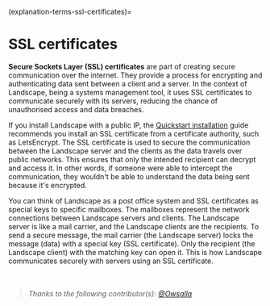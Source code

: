 (explanation-terms-ssl-certificates)=
# SSL certificates

**Secure Sockets Layer (SSL) certificates** are part of creating secure communication over the internet. They provide a process for encrypting and authenticating data sent between a client and a server. In the context of Landscape, being a systems management tool, it uses SSL certificates to communicate securely with its servers, reducing the chance of unauthorised access and data breaches.

If you install Landscape with a public IP, the [Quickstart installation](/docs/how-to-guides/landscape-installation-and-set-up/quickstart-installation) guide recommends you install an SSL certificate from a certificate authority, such as LetsEncrypt. The SSL certificate is used to secure the communication between the Landscape server and the clients as the data travels over public networks. This ensures that only the intended recipient can decrypt and access it. In other words, if someone were able to intercept the communication, they wouldn't be able to understand the data being sent because it's encrypted.

You can think of Landscape as a post office system and SSL certificates as special keys to specific mailboxes. The mailboxes represent the network connections between Landscape servers and clients. The Landscape server is like a mail carrier, and the Landscape clients are the recipients. To send a secure message, the mail carrier (the Landscape server) locks the message (data) with a special key (SSL certificate). Only the recipient (the Landscape client) with the matching key can open it. This is how Landscape communicates securely with servers using an SSL certificate.
<br>
<br>
<br>

> *Thanks to the following contributor(s): [@Owsalla](https://github.com/Owslla)*


